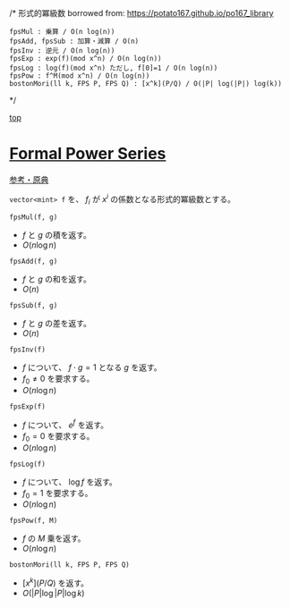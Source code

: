/*
    形式的冪級数
    borrowed from: https://potato167.github.io/po167_library

    fpsMul : 乗算 / O(n log(n))
    fpsAdd, fpsSub : 加算・減算 / O(n)
    fpsInv : 逆元 / O(n log(n))
    fpsExp : exp(f)(mod x^n) / O(n log(n))
    fpsLog : log(f)(mod x^n) ただし, f[0]=1 / O(n log(n))
    fpsPow : f^M(mod x^n) / O(n log(n))
    bostonMori(ll k, FPS P, FPS Q) : [x^k](P/Q) / O(|P| log(|P|) log(k))
*/

[top](../README.md)

# [Formal Power Series](./fps.hpp)

[参考・原典](https://potato167.github.io/po167_library)

`vector<mint> f` を、 $f_i$ が $x^i$ の係数となる形式的冪級数とする。

`fpsMul(f, g)`
- $f$ と $g$ の積を返す。 
- $O(n \log n)$

`fpsAdd(f, g)`
- $f$ と $g$ の和を返す。
- $O(n)$

`fpsSub(f, g)`
- $f$ と $g$ の差を返す。
- $O(n)$

`fpsInv(f)`
- $f$ について、 $f\cdot g = 1$ となる $g$ を返す。
- $f_0 \neq 0$ を要求する。
- $O(n \log n)$

`fpsExp(f)`
- $f$ について、 $e^f$ を返す。
- $f_0 = 0$ を要求する。
- $O(n \log n)$

`fpsLog(f)`
- $f$ について、 $\log f$ を返す。
- $f_0 = 1$ を要求する。
- $O(n \log n)$

`fpsPow(f, M)`
- $f$ の $M$ 乗を返す。
- $O(n \log n)$

`bostonMori(ll k, FPS P, FPS Q)`
- $[x^k](P/Q)$ を返す。
- $O(|P| \log |P| \log k)$
